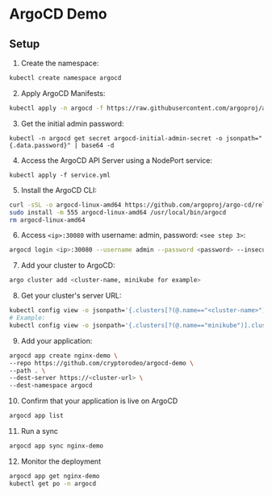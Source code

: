 # ArgoCD Demo

## Setup

1. Create the namespace:

```bash
kubectl create namespace argocd
```

2. Apply ArgoCD Manifests:

```bash
kubectl apply -n argocd -f https://raw.githubusercontent.com/argoproj/argo-cd/stable/manifests/install.yaml
```

3. Get the initial admin password:
```
kubectl -n argocd get secret argocd-initial-admin-secret -o jsonpath="{.data.password}" | base64 -d
```

4. Access the ArgoCD API Server using a NodePort service:
```
kubectl apply -f service.yml
```

5. Install the ArgoCD CLI:

```bash
curl -sSL -o argocd-linux-amd64 https://github.com/argoproj/argo-cd/releases/latest/download/argocd-linux-amd64
sudo install -m 555 argocd-linux-amd64 /usr/local/bin/argocd
rm argocd-linux-amd64
```

6. Access `<ip>:30080` with username: admin, password: `<see step 3>`:
```bash
argocd login <ip>:30080 --username admin --password <password> --insecure
```

7. Add your cluster to ArgoCD:
```bash
argo cluster add <cluster-name, minikube for example>
```

8. Get your cluster's server URL:
```bash
kubectl config view -o jsonpath='{.clusters[?(@.name=="<cluster-name>")].cluster.server}'
# Example:
kubectl config view -o jsonpath='{.clusters[?(@.name=="minikube")].cluster.server}'
```

9. Add your application:

```bash
argocd app create nginx-demo \                                                                     
--repo https://github.com/cryptorodeo/argocd-demo \
--path . \
--dest-server https://<cluster-url> \
--dest-namespace argocd
```

10. Confirm that your application is live on ArgoCD
```bash
argocd app list
```

11. Run a sync
```bash
argocd app sync nginx-demo
```

12. Monitor the deployment
```bash
argocd app get nginx-demo
kubectl get po -n argocd
```

